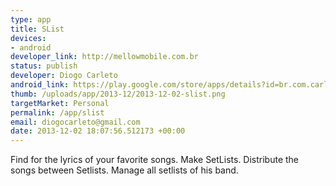 ```yaml
--- 
type: app
title: SList
devices: 
- android
developer_link: http://mellowmobile.com.br
status: publish
developer: Diogo Carleto
android_link: https://play.google.com/store/apps/details?id=br.com.carleto.setlist
thumb: /uploads/app/2013-12/2013-12-02-slist.png
targetMarket: Personal
permalink: /app/slist
email: diogocarleto@gmail.com
date: 2013-12-02 18:07:56.512173 +00:00
---
```


Find for the lyrics of your favorite songs.
Make SetLists.
Distribute the songs between Setlists.
Manage all setlists of his band.
